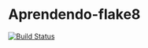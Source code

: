 # Aprendendo-flake8

[![Build Status](https://travis-ci.com/andresousadb/Aprendendo-flake8.svg?branch=main)](https://travis-ci.com/andresousadb/Aprendendo-flake8)
